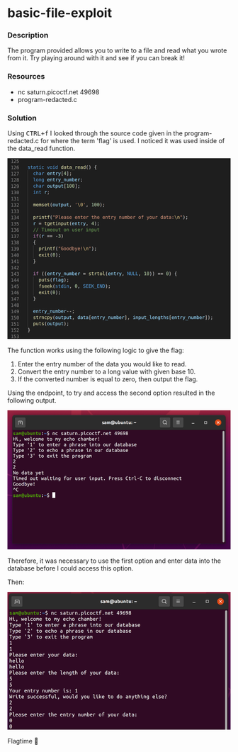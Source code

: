 # basic-file-exploit

### Description

The program provided allows you to write to a file and read what you wrote from it. Try playing around with it and see if you can break it!

### Resources

- nc saturn.picoctf.net 49698
- program-redacted.c

### Solution

Using <kbd>CTRL+f</kbd> I looked through the source code given in the program-redacted.c for where the term 'flag' is used. I noticed it was used inside of the data_read function.

![data_read](./data_read_function.png)

The function works using the following logic to give the flag:
1. Enter the entry number of the data you would like to read.
2. Convert the entry number to a long value with given base 10.
3. If the converted number is equal to zero, then output the flag.

Using the endpoint, to try and access the second option resulted in the following output.

![program-echo-response](./program-echo-response.png)

Therefore, it was necessary to use the first option and enter data into the database before I could access this option. 

Then:

![final-solution](./final-solution.png)

Flagtime :tada: